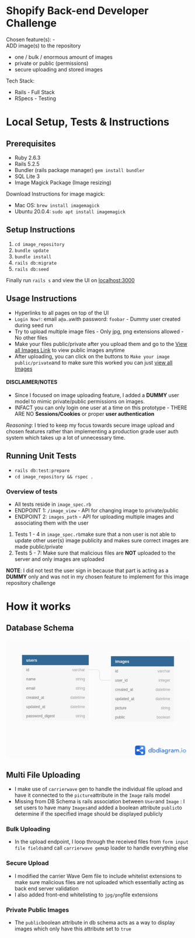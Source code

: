 # Shopify Back-end Developer Challenge

Chosen feature(s): -   
ADD image(s) to the repository    
-   one / bulk / enormous amount of images
-   private or public (permissions)
-   secure uploading and stored images

Tech Stack:
 - Rails - Full Stack
 - RSpecs - Testing

# Local Setup, Tests & Instructions


## Prerequisites 

 - Ruby 2.6.3
 - Rails 5.2.5
 - Bundler (rails package manager) `gem install bundler`
 - SQL Lite 3
 - Image Magick Package (Image resizing)

Download Instructions for image magick: 

 - Mac OS: `brew install imagemagick`
 - Ubuntu 20.0.4: `sudo apt install imagemagick`

## Setup Instructions

 1. `cd image_repository`
 2. `bundle update`
 3. `bundle install`
 4. `rails db:migrate`
 5. `rails db:seed`
 
 Finally run `rails s` and view the UI on [localhost:3000](http://localhost:3000/)

## Usage Instructions

 - Hyperlinks to all pages on top of the UI
 - `Login Now!`: email `a@a.a`with password: `foobar` - Dummy user created during seed run
 - Try to upload multiple image files - Only jpg, png extensions allowed - No other files
 - Make your files public/private after you upload them and go to the [View all Images Link](http://localhost:3000/) to view public images anytime
 - After uploading, you can click on the buttons to `Make your image public/private`and to make sure this worked you can just [view all Images](http://localhost:3000/) 

#### DISCLAIMER/NOTES

 - Since I focused on image uploading feature, I added a **DUMMY** user model to mimic private/public permissions on images. 
 - INFACT you can only login one user at a time on this prototype - THERE ARE NO **Sessions/Cookies** or proper **user authentication**

*Reasoning*: I tried to keep my focus towards secure image upload and chosen features rather than implementing a production grade user auth system which takes up a lot of unnecessary time.  

## Running Unit Tests

 - `rails db:test:prepare` 
 - `cd image_repository && rspec .`
 
 ### Overview of tests
 
 - All tests reside in `image_spec.rb`
 - ENDPOINT 1: `/image_view` - API for changing image to private/public
 - ENDPOINT 2: `images_path` - API for uploading multiple images and associating them with the user

 1. Tests 1 - 4 in `image_spec.rb`make sure that a non user is not able to update other user(s) image publicity and makes sure correct images are made public/private
 2. Tests 5 - 7: Make sure that malicious files are **NOT** uploaded to the server and only images are uploaded

**NOTE**: I did not test the user sign in because that part is acting as a **DUMMY** only and was not in my chosen feature to implement for this image repository challenge
# How it works

## Database Schema
![Alt text](db_schema.png "Database Schema")
## Multi File Uploading

 - I make use of `carrierwave` gen to handle the individual file upload and have it connected to the `picture`attribute in the `Image` rails model
 - Missing from DB Schema is rails association between `User`and `Image` : I set users to have many `Images`and added a boolean attribute `public`to determine if the specified image should be displayed publicly

### Bulk Uploading
 - In the upload endpoint, I loop through the received files from `form input file fields`and call `carrierwave gem`up loader to handle everything else
### Secure Upload
 - I modified the carrier Wave Gem file to include whitelist extensions to make sure malicious files are not uploaded which essentially acting as back end server validation
 - I also added front-end whitelisting to `jpg/png`file extensions
### Private Public Images
 - The `public`boolean attribute in db schema acts as a way to display images which only have this attribute set to `true`
